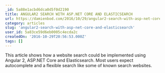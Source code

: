 ```yaml
---
_id: 5a88e1acbd6dca0d5f0d2190
title: ANGULAR2 SEARCH WITH ASP.NET CORE AND ELASTICSEARCH
url: https://damienbod.com/2016/10/29/angular2-search-with-asp-net-core-and-elasticsearch/
category: articles
slug: 'angular2-search-with-asp-net-core-and-elasticsearch'
user_id: 5a83ce59d6eb0005c4ecda2c
createdOn: '2016-10-29T20:56:53.000Z'
tags: []
---
```


This article shows how a website search could be implemented using Angular 2, ASP.NET Core and Elasticsearch. Most users expect autocomplete and a flexible search like some of known search websites.
